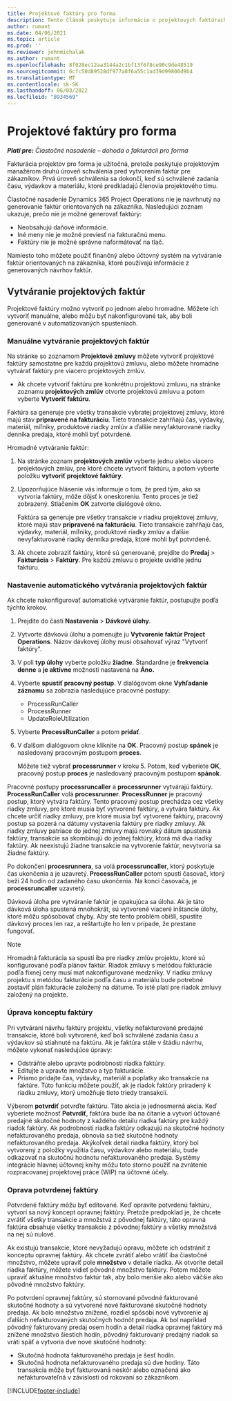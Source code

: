 ```yaml
---
title: Projektové faktúry pro forma
description: Tento článok poskytuje informácie o projektových faktúrach pro forma v Project Operations.
author: rumant
ms.date: 04/06/2021
ms.topic: article
ms.prod: ''
ms.reviewer: johnmichalak
ms.author: rumant
ms.openlocfilehash: 8f028ec12aa3144a2c1bf13f6f8ce90c9de48519
ms.sourcegitcommit: 6cfc50d89528df977a8f6a55c1ad39d99800d9b4
ms.translationtype: MT
ms.contentlocale: sk-SK
ms.lasthandoff: 06/03/2022
ms.locfileid: "8934569"
---
```

# <a name="proforma-project-invoices"></a>Projektové faktúry pro forma

_**Platí pre:** Čiastočné nasadenie – dohoda o fakturácii pro forma_

Fakturácia projektov pro forma je užitočná, pretože poskytuje projektovým manažérom druhú úroveň schválenia pred vytvorením faktúr pre zákazníkov. Prvá úroveň schválenia sa dokončí, keď sú schválené zadania času, výdavkov a materiálu, ktoré predkladajú členovia projektového tímu.

Čiastočné nasadenie Dynamics 365 Project Operations nie je navrhnutý na generovanie faktúr orientovaných na zákazníka. Nasledujúci zoznam ukazuje, prečo nie je možné generovať faktúry:

- Neobsahujú daňové informácie.
- Iné meny nie je možné previesť na fakturačnú menu.
- Faktúry nie je možné správne naformátovať na tlač.

Namiesto toho môžete použiť finančný alebo účtovný systém na vytváranie faktúr orientovaných na zákazníka, ktoré používajú informácie z generovaných návrhov faktúr.

## <a name="creating-project-invoices"></a>Vytváranie projektových faktúr

Projektové faktúry možno vytvoriť po jednom alebo hromadne. Môžete ich vytvoriť manuálne, alebo môžu byť nakonfigurované tak, aby boli generované v automatizovaných spusteniach.

### <a name="manually-create-project-invoices"></a>Manuálne vytváranie projektových faktúr 

Na stránke so zoznamom **Projektové zmluvy** môžete vytvoriť projektové faktúry samostatne pre každú projektovú zmluvu, alebo môžete hromadne vytvárať faktúry pre viacero projektových zmlúv.

   - Ak chcete vytvoriť faktúru pre konkrétnu projektovú zmluvu, na stránke zoznamu **projektových zmlúv** otvorte projektovú zmluvu a potom vyberte **Vytvoriť faktúru**.

   Faktúra sa generuje pre všetky transakcie vybratej projektovej zmluvy, ktoré majú stav **pripravené na fakturáciu**. Tieto transakcie zahŕňajú čas, výdavky, materiál, míľniky, produktové riadky zmlúv a ďalšie nevyfakturované riadky denníka predaja, ktoré mohli byť potvrdené.

Hromadné vytváranie faktúr:

1. Na stránke zoznam **projektových zmlúv** vyberte jednu alebo viacero projektových zmlúv, pre ktoré chcete vytvoriť faktúru, a potom vyberte položku **vytvoriť projektové faktúry**.
2. Upozorňujúce hlásenie vás informuje o tom, že pred tým, ako sa vytvoria faktúry, môže dôjsť k oneskoreniu. Tento proces je tiež zobrazený. Stlačením **OK** zatvorte dialógové okno.

   Faktúra sa generuje pre všetky transakcie v riadku projektovej zmluvy, ktoré majú stav **pripravené na fakturáciu**. Tieto transakcie zahŕňajú čas, výdavky, materiál, míľniky, produktové riadky zmlúv a ďalšie nevyfakturované riadky denníka predaja, ktoré mohli byť potvrdené.

3. Ak chcete zobraziť faktúry, ktoré sú generované, prejdite do **Predaj** \> **Fakturácia** \> **Faktúry**. Pre každú zmluvu o projekte uvidíte jednu faktúru.

### <a name="set-up-automated-creation-of-project-invoices"></a>Nastavenie automatického vytvárania projektových faktúr 

Ak chcete nakonfigurovať automatické vytváranie faktúr, postupujte podľa týchto krokov.

1. Prejdite do časti **Nastavenia** \> **Dávkové úlohy**.
2. Vytvorte dávkovú úlohu a pomenujte ju **Vytvorenie faktúr Project Operations**. Názov dávkovej úlohy musí obsahovať výraz "Vytvoriť faktúry".
3. V poli **typ úlohy** vyberte položku **žiadne**. Štandardne je **frekvencia denne** a **je aktívne** možnosti nastavená na **Áno.**
4. Vyberte **spustiť pracovný postup**. V dialógovom okne **Vyhľadanie záznamu** sa zobrazia nasledujúce pracovné postupy:

    - ProcessRunCaller
    - ProcessRunner
    - UpdateRoleUtilization

5. Vyberte **ProcessRunCaller** a potom **pridať**.
6. V ďalšom dialógovom okne kliknite na **OK**. Pracovný postup **spánok** je nasledovaný pracovným postupom **proces**.

    Môžete tiež vybrať **processrunner** v kroku 5. Potom, keď vyberiete **OK**, pracovný postup **proces** je nasledovaný pracovným postupom **spánok**.

Pracovné postupy **processruncaller** a **processrunner** vytvárajú faktúry. **ProcessRunCaller** volá **processrunner**. **ProcessRunner** je pracovný postup, ktorý vytvára faktúry. Tento pracovný postup prechádza cez všetky riadky zmluvy, pre ktoré musia byť vytvorené faktúry, a vytvára faktúry. Ak chcete určiť riadky zmluvy, pre ktoré musia byť vytvorené faktúry, pracovný postup sa pozerá na dátumy vystavenia faktúry pre riadky zmluvy. Ak riadky zmluvy patriace do jednej zmluvy majú rovnaký dátum spustenia faktúry, transakcie sa skombinujú do jednej faktúry, ktorá má dva riadky faktúry. Ak neexistujú žiadne transakcie na vytvorenie faktúr, nevytvoria sa žiadne faktúry.

Po dokončení **procesrunnera**, sa volá **processruncaller**, ktorý poskytuje čas ukončenia a je uzavretý. **ProcessRunCaller** potom spustí časovač, ktorý beží 24 hodín od zadaného času ukončenia. Na konci časovača, je **processruncaller** uzavretý.

Dávková úloha pre vytváranie faktúr je opakujúca sa úloha. Ak je táto dávková úloha spustená mnohokrát, sú vytvorené viaceré inštancie úlohy, ktoré môžu spôsobovať chyby. Aby ste tento problém obišli, spustite dávkový proces len raz, a reštartujte ho len v prípade, že prestane fungovať.

> [!NOTE]
> Hromadná fakturácia sa spustí iba pre riadky zmlúv projektu, ktoré sú konfigurované podľa plánov faktúr. Riadok zmluvy s metódou fakturácie podľa fixnej ceny musí mať nakonfigurované medzníky. V riadku zmluvy projektu s metódou fakturácie podľa času a materiálu bude potrebné zostaviť plán fakturácie založený na dátume. To isté platí pre riadok zmluvy založený na projekte.      
 
### <a name="edit-a-draft-invoice"></a>Úprava konceptu faktúry

Pri vytváraní návrhu faktúry projektu, všetky nefakturované predajné transakcie, ktoré boli vytvorené, keď boli schválené zadania času a výdavkov sú stiahnuté na faktúru. Ak je faktúra stále v štádiu návrhu, môžete vykonať nasledujúce úpravy:

- Odstráňte alebo upravte podrobnosti riadka faktúry.
- Editujte a upravte množstvo a typ fakturácie.
- Priamo pridajte čas, výdavky, materiál a poplatky ako transakcie na faktúre. Túto funkciu môžete použiť, ak je riadok faktúry priradený k riadku zmluvy, ktorý umožňuje tieto triedy transakcií.

Výberom **potvrdiť** potvrďte faktúru. Táto akcia je jednosmerná akcia. Keď vyberiete možnosť **Potvrdiť**, faktúra bude iba na čítanie a vytvorí účtované predajné skutočné hodnoty z každého detailu riadka faktúry pre každý riadok faktúry. Ak podrobnosti riadka faktúry odkazujú na skutočné hodnoty nefakturovaného predaja, obnovia sa tiež skutočné hodnoty nefakturovaného predaja. Akýkoľvek detail riadka faktúry, ktorý bol vytvorený z položky využitia času, výdavkov alebo materiálu, bude odkazovať na skutočnú hodnotu nefakturovaného predaja. Systémy integrácie hlavnej účtovnej knihy môžu toto storno použiť na zvrátenie rozpracovanej projektovej práce (WIP) na účtovné účely.

### <a name="correct-a-confirmed-invoice"></a>Oprava potvrdenej faktúry

Potvrdené faktúry môžu byť editované. Keď opravíte potvrdenú faktúru, vytvorí sa nový koncept opravnej faktúry. Pretože predpoklad je, že chcete zvrátiť všetky transakcie a množstvá z pôvodnej faktúry, táto opravná faktúra obsahuje všetky transakcie z pôvodnej faktúry a všetky množstvá na nej sú nulové.

Ak existujú transakcie, ktoré nevyžadujú opravu, môžete ich odstrániť z konceptu opravnej faktúry. Ak chcete zvrátiť alebo vrátiť iba čiastočné množstvo, môžete upraviť pole **množstvo** v detaile riadka. Ak otvoríte detail riadka faktúry, môžete vidieť pôvodné množstvo faktúry. Potom môžete upraviť aktuálne množstvo faktúr tak, aby bolo menšie ako alebo väčšie ako pôvodné množstvo faktúry.

Po potvrdení opravnej faktúry, sú stornované pôvodné fakturované skutočné hodnoty a sú vytvorené nové fakturované skutočné hodnoty predaja. Ak bolo množstvo znížené, rozdiel spôsobí nové vytvorenie aj ďalších nefakturovaných skutočných hodnôt predaja. Ak bol napríklad pôvodný fakturovaný predaj osem hodín a detail riadka opravnej faktúry má znížené množstvo šiestich hodín, pôvodný fakturovaný predajný riadok sa vráti späť a vytvoria dve nové skutočné hodnoty:

- Skutočná hodnota fakturovaného predaja je šesť hodín.
- Skutočná hodnota nefakturovaného predaja sú dve hodiny. Táto transakcia môže byť fakturovaná neskôr alebo označená ako nefakturovateľná v závislosti od rokovaní so zákazníkom.



[!INCLUDE[footer-include](../../includes/footer-banner.md)]
